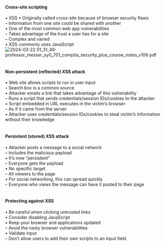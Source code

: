 ####  Cross-site scripting  

• XSS
• Originally called cross-site because of browser security flaws  
– Information from one site could be shared with another  
• One of the most common web app vulnerabilities  
– Takes advantage of the trust a user has for a site  
– Complex and varied  
• XSS commonly uses JavaScript  
![2024-03-22 01_31_49-professor_messer_sy0_701_comptia_security_plus_course_notes_v106 pdf](https://github.com/0xVoLk/Security-701/assets/100092212/b1e00c5d-d90c-4423-a6a4-9e1151c618ba)  
<br>


####  Non-persistent (reflected) XSS attack  

• Web site allows scripts to run in user input  
– Search box is a common source  
• Attacker emails a link that takes advantage of this vulnerability  
– Runs a script that sends credentials/session IDs/cookies to the attacker  
• Script embedded in URL executes in the victim’s browser  
– As if it came from the server  
• Attacker uses credentials/session IDs/cookies to steal victim’s information without their knowledge  
<br>


####  Persistent (stored) XSS attack  

• Attacker posts a message to a social network  
– Includes the malicious payload  
• It’s now “persistent”  
– Everyone gets the payload  
• No specific target  
– All viewers to the page  
• For social networking, this can spread quickly  
– Everyone who views the message can have it posted to their page  
<br>


####  Protecting against XSS  

• Be careful when clicking untrusted links  
• Consider disabling JavaScript  
• Keep your browser and applications updated  
– Avoid the nasty browser vulnerabilities  
• Validate input  
– Don’t allow users to add their own scripts to an input field
